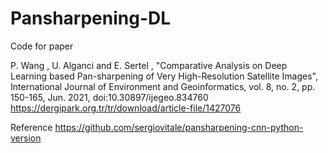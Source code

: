 # Pansharpening-DL
Code for paper

P. Wang , U. Alganci and E. Sertel , "Comparative Analysis on Deep Learning based Pan-sharpening of Very High-Resolution Satellite Images", International Journal of Environment and Geoinformatics, vol. 8, no. 2, pp. 150-165, Jun. 2021, doi:10.30897/ijegeo.834760 https://dergipark.org.tr/tr/download/article-file/1427076


Reference
https://github.com/sergiovitale/pansharpening-cnn-python-version

